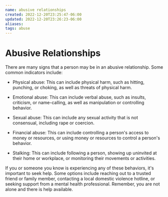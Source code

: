 ```yaml
---
name: abusive relationships
created: 2022-12-20T23:25:47-06:00
updated: 2022-12-20T23:26:23-06:00
aliases: 
tags: abuse
---
```

# Abusive Relationships

There are many signs that a person may be in an abusive relationship. Some common indicators include:

- Physical abuse: This can include physical harm, such as hitting, punching, or choking, as well as threats of physical harm.

- Emotional abuse: This can include verbal abuse, such as insults, criticism, or name-calling, as well as manipulation or controlling behavior.

- Sexual abuse: This can include any sexual activity that is not consensual, including rape or coercion.

- Financial abuse: This can include controlling a person's access to money or resources, or using money or resources to control a person's behavior.

- Stalking: This can include following a person, showing up uninvited at their home or workplace, or monitoring their movements or activities.

If you or someone you know is experiencing any of these behaviors, it's important to seek help. Some options include reaching out to a trusted friend or family member, contacting a local domestic violence hotline, or seeking support from a mental health professional. Remember, you are not alone and there is help available.